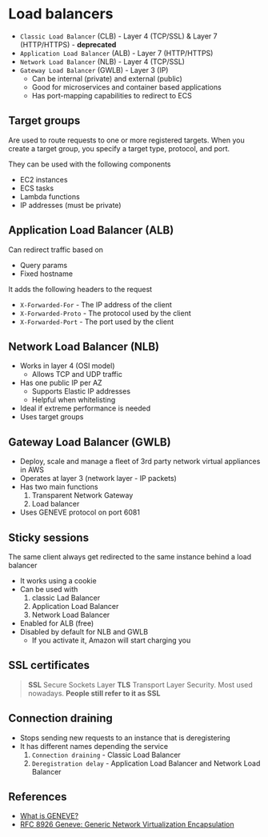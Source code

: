 # Load balancers

- `Classic Load Balancer` (CLB) - Layer 4 (TCP/SSL) & Layer 7 (HTTP/HTTPS) - **deprecated**
- `Application Load Balancer` (ALB) - Layer 7 (HTTP/HTTPS)
- `Network Load Balancer` (NLB) - Layer 4 (TCP/SSL)
- `Gateway Load Balancer` (GWLB) - Layer 3 (IP)
  - Can be internal (private) and external (public)
  - Good for microservices and container based applications
  - Has port-mapping capabilities to redirect to ECS

## Target groups

Are used to route requests to one or more registered targets. When you create a target group, you specify a target type, protocol, and port.

They can be used with the following components

- EC2 instances
- ECS tasks
- Lambda functions
- IP addresses (must be private)

## Application Load Balancer (ALB)

Can redirect traffic based on

- Query params
- Fixed hostname

It adds the following headers to the request

- `X-Forwarded-For` - The IP address of the client
- `X-Forwarded-Proto` - The protocol used by the client
- `X-Forwarded-Port` - The port used by the client

## Network Load Balancer (NLB)

- Works in layer 4 (OSI model)
  - Allows TCP and UDP traffic
- Has one public IP per AZ
  - Supports Elastic IP addresses
  - Helpful when whitelisting
- Ideal if extreme performance is needed
- Uses target groups

## Gateway Load Balancer (GWLB)

- Deploy, scale and manage a fleet of 3rd party network virtual appliances in AWS
- Operates at layer 3 (network layer - IP packets)
- Has two main functions
  1. Transparent Network Gateway
  2. Load balancer
- Uses GENEVE protocol on port 6081

## Sticky sessions

The same client always get redirected to the same instance behind a load balancer

- It works using a cookie
- Can be used with
  1. classic Lad Balancer
  2. Application Load Balancer
  3. Network Load Balancer
- Enabled for ALB (free)
- Disabled by default for NLB and GWLB
  - If you activate it, Amazon will start charging you

## SSL certificates

> **SSL** Secure Sockets Layer
> **TLS** Transport Layer Security. Most used nowadays. **People still refer to it as SSL**

## Connection draining

- Stops sending new requests to an instance that is deregistering
- It has different names depending the service
  1. `Connection draining` - Classic Load Balancer
  2. `Deregistration delay` - Application Load Balancer and Network Load Balancer

## References

- [What is GENEVE?](https://www.redhat.com/en/blog/what-geneve)
- [RFC 8926 Geneve: Generic Network Virtualization Encapsulation](https://www.rfc-editor.org/rfc/rfc8926)
